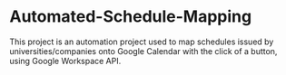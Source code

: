 # Automated-Schedule-Mapping
This project is an automation project used to map schedules issued by universities/companies onto Google Calendar with the click of a button, using  Google Workspace API.
